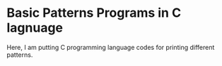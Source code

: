 # Basic Patterns Programs in C lagnuage    
Here, I am putting C programming language codes for printing different patterns.
